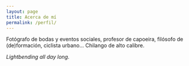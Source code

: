 ```yaml
---
layout: page
title: Acerca de mí
permalink: /perfil/
---
```


Fotógrafo de bodas y eventos sociales, profesor de capoeira, filósofo de
(de)formación, ciclista urbano... Chilango de alto calibre.

_Lightbending all day long._
